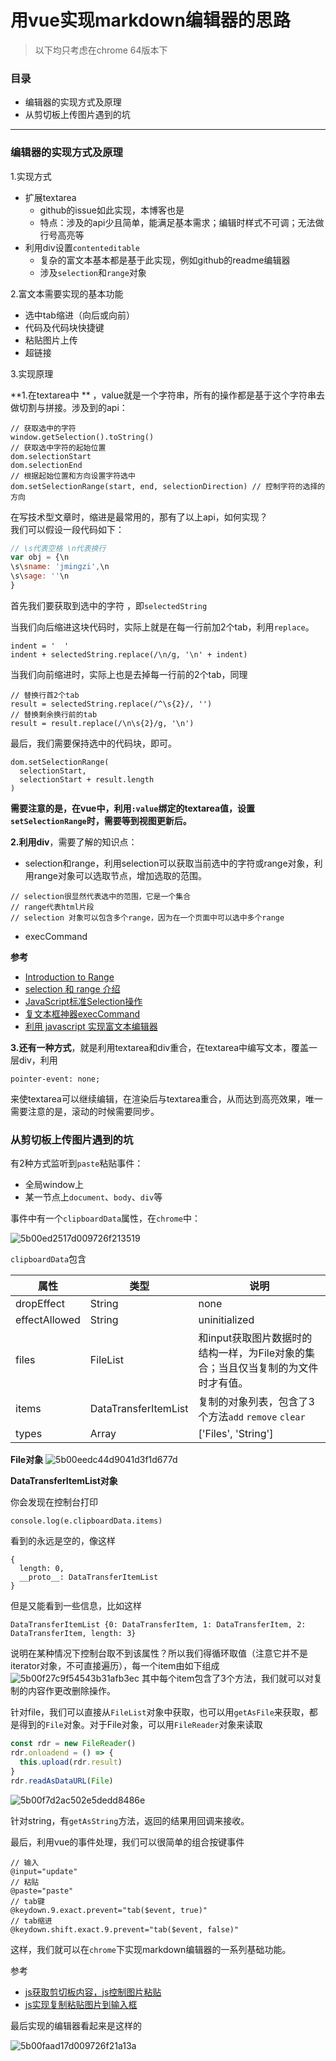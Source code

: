 # 用vue实现markdown编辑器的思路

> 以下均只考虑在chrome 64版本下
### 目录
- 编辑器的实现方式及原理
- 从剪切板上传图片遇到的坑

-----

### 编辑器的实现方式及原理

1.实现方式
- 扩展textarea
  - github的issue如此实现，本博客也是
  - 特点：涉及的api少且简单，能满足基本需求；编辑时样式不可调；无法做行号高亮等
- 利用div设置`contenteditable`
  - 复杂的富文本基本都是基于此实现，例如github的readme编辑器
  - 涉及`selection`和`range`对象

2.富文本需要实现的基本功能
- 选中tab缩进（向后或向前）
- 代码及代码块快捷键
- 粘贴图片上传
- 超链接

3.实现原理  

**1.在textarea中 ** ，value就是一个字符串，所有的操作都是基于这个字符串去做切割与拼接。涉及到的api：

```
// 获取选中的字符
window.getSelection().toString()
// 获取选中字符的起始位置
dom.selectionStart
dom.selectionEnd
// 根据起始位置和方向设置字符选中
dom.setSelectionRange(start, end, selectionDirection) // 控制字符的选择的方向
```
在写技术型文章时，缩进是最常用的，那有了以上api，如何实现？  
我们可以假设一段代码如下：
```js
// \s代表空格 \n代表换行
var obj = {\n
\s\sname: 'jmingzi',\n
\s\sage: ''\n
}
```
首先我们要获取到选中的字符 ，即`selectedString `

当我们向后缩进这块代码时，实际上就是在每一行前加2个tab，利用`replace`。
```
indent = '  '
indent + selectedString.replace(/\n/g, '\n' + indent)
```
当我们向前缩进时，实际上也是去掉每一行前的2个tab，同理
```
// 替换行首2个tab
result = selectedString.replace(/^\s{2}/, '')
// 替换剩余换行前的tab
result = result.replace(/\n\s{2}/g, '\n')
```
最后，我们需要保持选中的代码块，即可。
```
dom.setSelectionRange(
  selectionStart,
  selectionStart + result.length
)
```

**需要注意的是，在vue中，利用`:value`绑定的textarea值，设置`setSelectionRange`时，需要等到视图更新后。**

**2.利用div**，需要了解的知识点：
- selection和range，利用selection可以获取当前选中的字符或range对象，利用range对象可以选取节点，增加选取的范围。
```
// selection很显然代表选中的范围，它是一个集合
// range代表html片段
// selection 对象可以包含多个range，因为在一个页面中可以选中多个range
```
- execCommand

**参考**
- [Introduction to Range](https://www.quirksmode.org/dom/range_intro.html)
- [selection 和 range 介绍](https://github.com/rguanghui/Whole/issues/2)
- [JavaScript标准Selection操作](http://www.cnblogs.com/rainman/archive/2011/02/27/1966482.html)
- [复文本框神器execCommand](http://www.haorooms.com/post/js_fwb_exec)
- [利用 javascript 实现富文本编辑器](http://eux.baidu.com/blog/fe/%E5%88%A9%E7%94%A8-javascript-%E5%AE%9E%E7%8E%B0%E5%AF%8C%E6%96%87%E6%9C%AC%E7%BC%96%E8%BE%91%E5%99%A8)

**3.还有一种方式**，就是利用textarea和div重合，在textarea中编写文本，覆盖一层div，利用
```
pointer-event: none;
```
来使textarea可以继续编辑，在渲染后与textarea重合，从而达到高亮效果，唯一需要注意的是，滚动的时候需要同步。

### 从剪切板上传图片遇到的坑

有2种方式监听到`paste`粘贴事件：
- 全局window上
- 某一节点上`document`、`body`、`div`等
  
事件中有一个`clipboardData`属性，在`chrome`中： 

![5b00ed2517d009726f213519](http://lc-iYzWnL2H.cn-n1.lcfile.com/e080eab90820e9a427bd)

`clipboardData`包含  

属性|类型|说明
----|----|----
dropEffect|String|none
effectAllowed|String|uninitialized
files|FileList|和input获取图片数据时的结构一样，为File对象的集合；当且仅当复制的为文件时才有值。
items|DataTransferItemList|复制的对象列表，包含了3个方法`add` `remove` `clear`
types|Array|['Files', 'String']

**File对象** 
![5b00eedc44d9041d3f1d677d](http://lc-iYzWnL2H.cn-n1.lcfile.com/6a4120ebdbd0b76ff254)

**DataTransferItemList对象**

你会发现在控制台打印
```
console.log(e.clipboardData.items)
```
看到的永远是空的，像这样
```
{
  length: 0,
  __proto__: DataTransferItemList
}
```
但是又能看到一些信息，比如这样
```
DataTransferItemList {0: DataTransferItem, 1: DataTransferItem, 2: DataTransferItem, length: 3}
```
说明在某种情况下控制台取不到该属性？所以我们得循环取值（注意它并不是iterator对象，不可直接遍历），每一个item由如下组成
![5b00f27c9f54543b31afb3ec](http://lc-iYzWnL2H.cn-n1.lcfile.com/c4a322de8b6c22f601c7)
其中每个item包含了3个方法，我们就可以对复制的内容作更改删除操作。

针对file，我们可以直接从`FileList`对象中获取，也可以用`getAsFile`来获取，都是得到的`File`对象。对于File对象，可以用`FileReader`对象来读取
```js
const rdr = new FileReader()
rdr.onloadend = () => {
  this.upload(rdr.result)
}
rdr.readAsDataURL(File)
```

![5b00f7d2ac502e5dedd8486e](http://lc-iYzWnL2H.cn-n1.lcfile.com/d0fc539005b4b3b60436)

针对string，有`getAsString`方法，返回的结果用回调来接收。

最后，利用vue的事件处理，我们可以很简单的组合按键事件
```
// 输入
@input="update"
// 粘贴
@paste="paste"
// tab键
@keydown.9.exact.prevent="tab($event, true)"
// tab缩进
@keydown.shift.exact.9.prevent="tab($event, false)"
```

这样，我们就可以在`chrome`下实现markdown编辑器的一系列基础功能。

参考
- [js获取剪切板内容，js控制图片粘贴](https://segmentfault.com/a/1190000004288686)
- [js实现复制粘贴图片到输入框](http://www.html-js.com/article/3462)

最后实现的编辑器看起来是这样的

![5b00faad17d009726f21a13a](http://lc-iYzWnL2H.cn-n1.lcfile.com/3e08b64b08025c8477ae)
